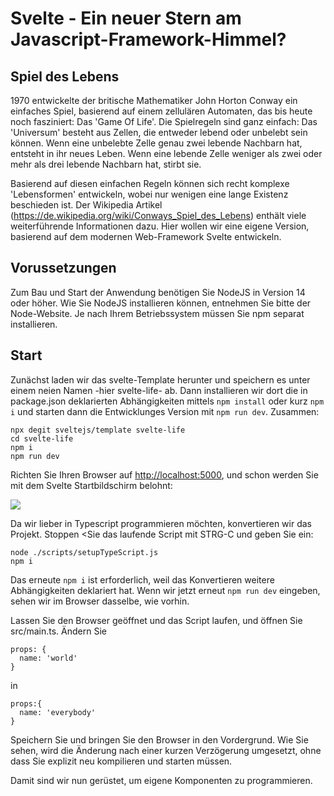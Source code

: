 # Svelte - Ein neuer Stern am Javascript-Framework-Himmel?

## Spiel des Lebens

1970 entwickelte der britische Mathematiker John Horton Conway ein einfaches Spiel, basierend auf einem zellulären Automaten, das bis heute noch fasziniert: Das 'Game Of Life'. Die Spielregeln sind ganz einfach: Das 'Universum' besteht aus Zellen, die entweder lebend oder unbelebt sein können. Wenn eine unbelebte Zelle genau zwei lebende Nachbarn hat, entsteht in ihr neues Leben. Wenn eine lebende Zelle weniger als zwei oder mehr als drei lebende Nachbarn hat, stirbt sie.

Basierend auf diesen einfachen Regeln können sich recht komplexe 'Lebensformen' entwickeln, wobei nur wenigen eine lange Existenz beschieden ist. Der Wikipedia Artikel (https://de.wikipedia.org/wiki/Conways_Spiel_des_Lebens) enthält viele weiterführende Informationen dazu. Hier wollen wir eine eigene Version, basierend auf dem modernen Web-Framework Svelte entwickeln.

## Vorussetzungen

Zum Bau und Start der Anwendung benötigen Sie NodeJS in Version 14 oder höher. Wie Sie NodeJS installieren können, entnehmen Sie bitte der Node-Website. Je nach Ihrem Betriebssystem müssen Sie npm separat installieren.


## Start

Zunächst laden wir das svelte-Template herunter und speichern es unter einem neien Namen -hier svelte-life- ab. Dann installieren wir dort die in package.json deklarierten Abhängigkeiten mittels `npm install` oder kurz `npm i` und starten dann die Entwicklunges Version mit `npm run dev`. Zusammen:


````
npx degit sveltejs/template svelte-life
cd svelte-life
npm i
npm run dev
`````

Richten Sie Ihren Browser auf [http://localhost:5000](), und schon werden Sie mit dem Svelte Startbildschirm belohnt:

![](img/template.jpg)


Da wir lieber in Typescript programmieren möchten, konvertieren wir das Projekt. Stoppen <Sie das laufende Script mit STRG-C und geben Sie ein:

`````
node ./scripts/setupTypeScript.js 
npm i
`````

Das erneute `npm i` ist erforderlich, weil das Konvertieren weitere Abhängigkeiten deklariert hat. Wenn wir jetzt erneut `npm run dev` eingeben, sehen wir im Browser dasselbe, wie vorhin.

Lassen Sie den Browser geöffnet und das Script laufen, und öffnen Sie src/main.ts. Ändern Sie 

````
props: {
  name: 'world'
}
````

in 

````
props:{
  name: 'everybody'
}
````
Speichern Sie und bringen Sie den Browser in den Vordergrund. Wie Sie sehen, wird die Änderung nach einer kurzen Verzögerung umgesetzt, ohne dass Sie explizit neu kompilieren und starten müssen.

Damit sind wir nun gerüstet, um eigene Komponenten zu programmieren. 